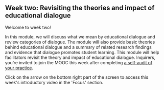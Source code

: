 ## Week two: Revisiting the theories and impact of educational dialogue


Welcome to week two!


In this module, we will discuss what we mean by educational dialogue and review categories of dialogue. The module will also provide basic theories behind educational dialogue and a summary of related research findings and evidence that dialogue promotes student learning. This module will help facilitators revisit the theory and impact of educational dialogue. Inquirers, you’re invited to join the MOOC this week after completing [a self-audit of your practice](https://forms.gle/yHmZD6UaA4wkwzJF7).

Click on the arrow on the bottom right part of the screen to access this week's introductory video in the 'Focus' section.
